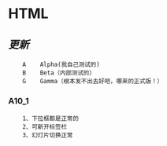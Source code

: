 # HTML
##  _更新_
        A    Alpha(我自己测试的)
        B    Beta（内部测试的）
        G    Gamma（根本发不出去好吧，哪来的正式版！）
### A10_1
        1、下拉框都是正常的
        2、可新开标签栏
        3、幻灯片切换正常
